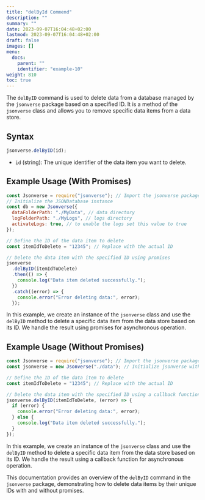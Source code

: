 ```yaml
---
title: "delById Commend"
description: ""
summary: ""
date: 2023-09-07T16:04:48+02:00
lastmod: 2023-09-07T16:04:48+02:00
draft: false
images: []
menu:
  docs:
    parent: ""
    identifier: "example-10"
weight: 810
toc: true
---
```

The `delByID` command is used to delete data from a database managed by the `jsonverse` package based on a specified ID. It is a method of the `jsonverse` class and allows you to remove specific data items from a data store.

## Syntax

```javascript
jsonverse.delByID(id);
```

- `id` (string): The unique identifier of the data item you want to delete.

## Example Usage (With Promises)

```javascript
const Jsonverse = require("jsonverse"); // Import the jsonverse package
// Initialize the JSONDatabase instance
const db = new Jsonverse({
  dataFolderPath: "./MyData", // data directory
  logFolderPath: "./MyLogs", // logs directory
  activateLogs: true, // to enable the logs set this value to true
});

// Define the ID of the data item to delete
const itemIdToDelete = "12345"; // Replace with the actual ID

// Delete the data item with the specified ID using promises
jsonverse
  .delByID(itemIdToDelete)
  .then(() => {
    console.log("Data item deleted successfully.");
  })
  .catch((error) => {
    console.error("Error deleting data:", error);
  });
```

In this example, we create an instance of the `jsonverse` class and use the `delByID` method to delete a specific data item from the data store based on its ID. We handle the result using promises for asynchronous operation.

## Example Usage (Without Promises)

```javascript
const Jsonverse = require("jsonverse"); // Import the jsonverse package
const jsonverse = new Jsonverse("./data"); // Initialize jsonverse with data folder path

// Define the ID of the data item to delete
const itemIdToDelete = "12345"; // Replace with the actual ID

// Delete the data item with the specified ID using a callback function
jsonverse.delByID(itemIdToDelete, (error) => {
  if (error) {
    console.error("Error deleting data:", error);
  } else {
    console.log("Data item deleted successfully.");
  }
});
```

In this example, we create an instance of the `jsonverse` class and use the `delByID` method to delete a specific data item from the data store based on its ID. We handle the result using a callback function for asynchronous operation.

This documentation provides an overview of the `delByID` command in the `jsonverse` package, demonstrating how to delete data items by their unique IDs with and without promises.
